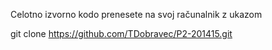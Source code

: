 Celotno izvorno kodo prenesete na svoj računalnik z ukazom 

  git clone https://github.com/TDobravec/P2-201415.git
